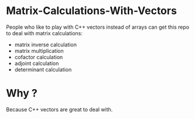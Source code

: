 # Matrix-Calculations-With-Vectors
People who like to play with C++ vectors instead of arrays can get this repo to deal with matrix calculations:

- matrix inverse calculation
- matrix multiplication
- cofactor calculation
- adjoint calculation
- determinant calculation

# Why ?

Because C++ vectors are great to deal with.
